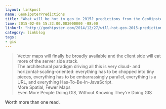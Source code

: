 ```yaml
---
layout: linkpost
name: GeoHipsterPredictions
title: "What will be hot in geo in 2015? predictions from the GeoHipster crowd"
time: 2015-02-05 15:32:00.003000000 -08:00
linkurl: "http://geohipster.com/2014/12/27/will-hot-geo-2015-predictions-geohipster-crowd/"
category: linkblog
tags:
- gis
---
```


<blockquote>
    Vector maps will finally be broadly available and the client side will eat more of the server side stack.<br />
    The architectural paradigm driving all this is very cloud- and horizontal-scaling-oriented: everything has to be chopped into tiny pieces, everything has to be embarrassingly parallel, everything is a URL, and everything Has-To-Be-In-JavaScript.<br />
    More Spatial, Fewer Maps<br />
    Even More People Doing GIS, Without Knowing They're Doing GIS
</blockquote>

<p>Worth more than one read.</p>
